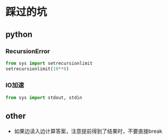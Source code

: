 # 踩过的坑

## python

### RecursionError

```py
from sys import setrecursionlimit
setrecursionlimit(10**8)

```

### IO加速

```py
from sys import stdout, stdin

```

## other

* 如果边读入边计算答案，注意提前得到了结果时，不要直接break
